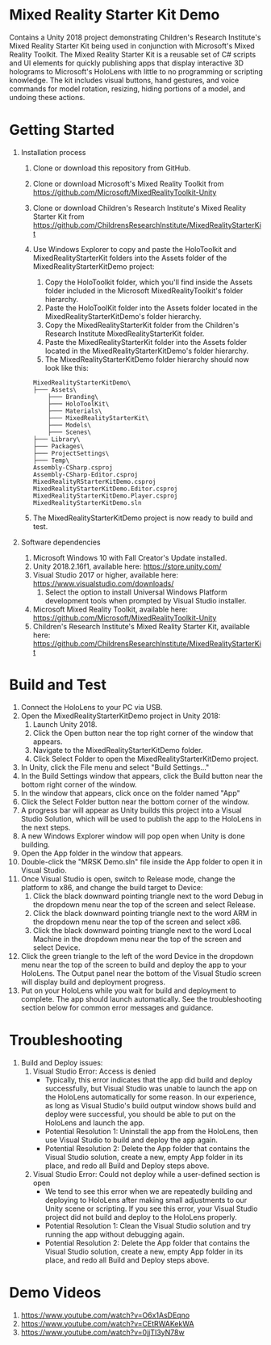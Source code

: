 # Mixed Reality Starter Kit Demo 
Contains a Unity 2018 project demonstrating  Children's Research Institute's Mixed Reality Starter Kit being used in conjunction with Microsoft's Mixed Reality Toolkit. The Mixed Reality Starter Kit is a reusable set of C# scripts and UI elements for quickly publishing apps that display interactive 3D holograms to Microsoft's HoloLens with little to no programming or scripting knowledge. The kit includes visual buttons, hand gestures, and voice commands for model rotation, resizing, hiding portions of a model, and undoing these actions. 

# Getting Started
1.	Installation process
	1. Clone or download this repository from GitHub.
	1. Clone or download Microsoft's Mixed Reality Toolkit from https://github.com/Microsoft/MixedRealityToolkit-Unity
	1. Clone or download Children's Research Institute's Mixed Reality Starter Kit from https://github.com/ChildrensResearchInstitute/MixedRealityStarterKit
    1. Use Windows Explorer to copy and paste the HoloToolkit and MixedRealityStarterKit folders into the Assets folder of the MixedRealityStarterKitDemo project:
        1. Copy the HoloToolkit folder, which you'll find inside the Assets folder included in the Microsoft MixedRealityToolkit's folder hierarchy.
        1. Paste the HoloToolKit folder into the Assets folder located in the MixedRealityStarterKitDemo's folder hierarchy.
        1. Copy the MixedRealityStarterKit folder from the Children's Research Institute MixedRealityStarterKit folder.
        1. Paste the MixedRealityStarterKit folder into the Assets folder located in the MixedRealityStarterKitDemo's folder hierarchy.
        1. The MixedRealityStarterKitDemo folder hierarchy should now look like this:

        ```
        MixedRealityStarterKitDemo\
        ├─── Assets\
            ├─── Branding\
            ├─── HoloToolKit\
            ├─── Materials\
            ├─── MixedRealityStarterKit\
            ├─── Models\
            ├─── Scenes\
        ├─── Library\
        ├─── Packages\
        ├─── ProjectSettings\
        ├─── Temp\
        Assembly-CSharp.csproj
        Assembly-CSharp-Editor.csproj
        MixedRealityRStarterKitDemo.csproj
        MixedRealityStarterKitDemo.Editor.csproj
        MixedRealityStarterKitDemo.Player.csproj
        MixedRealityStarterKitDemo.sln
        ```
    1. The MixedRealityStarterKitDemo project is now ready to build and test.

1.	Software dependencies
    1. Microsoft Windows 10 with Fall Creator's Update installed.
    1. Unity 2018.2.16f1, available here: https://store.unity.com/
    1. Visual Studio 2017 or higher, available here: https://www.visualstudio.com/downloads/
		1. Select the option to install Universal Windows Platform development tools when prompted by Visual Studio installer.
	1. Microsoft Mixed Reality Toolkit, available here: https://github.com/Microsoft/MixedRealityToolkit-Unity
	1. Children's Research Institute's Mixed Reality Starter Kit, available here: https://github.com/ChildrensResearchInstitute/MixedRealityStarterKit

# Build and Test

1. Connect the HoloLens to your PC via USB.
1. Open the MixedRealityStarterKitDemo project in Unity 2018:
    1. Launch Unity 2018.
    1. Click the Open button near the top right corner of the window that appears.
    1. Navigate to the MixedRealityStarterKitDemo folder.
    1.  Click Select Folder to open the MixedRealityStarterKitDemo project.
1. In Unity, click the File menu and select "Build Settings..."
1. In the Build Settings window that appears, click the Build button near the bottom right corner of the window.
1. In the window that appears, click once on the folder named "App"
1. Click the Select Folder button near the bottom corner of the window.
1. A progress bar will appear as Unity builds this project into a Visual Studio Solution, which will be used to publish the app to the HoloLens in the next steps.
1. A new Windows Explorer window will pop open when Unity is done building. 
1. Open the App folder in the window that appears.
1. Double-click the "MRSK Demo.sln" file inside the App folder to open it in Visual Studio.
1. Once Visual Studio is open, switch to Release mode, change the platform to x86, and change the build target to Device:
    1. Click the black downward pointing triangle next to the word Debug in the dropdown menu near the top of the screen and select Release.
    1. Click the black downward pointing triangle next to the word ARM in the dropdown menu near the top of the screen and select x86.
    1. Click the black downward pointing triangle next to the word Local Machine in the dropdown menu near the top of the screen and select Device.
1. Click the green triangle to the left of the word Device in the dropdown menu near the top of the screen to build and deploy the app to your HoloLens. The Output panel near the bottom of the Visual Studio screen will display build and deployment progress.
1. Put on your HoloLens while you wait for build and deployment to complete. The app should launch automatically. See the troubleshooting section below for common error messages and guidance.

# Troubleshooting
1. Build and Deploy issues:
    1. Visual Studio Error: Access is denied
        - Typically, this error indicates that the app did build and deploy successfully, but Visual Studio was unable to launch the app on the HoloLens automatically for some reason. In our experience, as long as Visual Studio's build output window shows build and deploy were successful, you should be able to put on the HoloLens and launch the app.
        - Potential Resolution 1: Uninstall the app from the HoloLens, then use Visual Studio to build and deploy the app again.
        - Potential Resolution 2: Delete the App folder that contains the Visual Studio solution, create a new, empty App folder in its place, and redo all Build and Deploy steps above.
    1. Visual Studio Error: Could not deploy while a user-defined section is open
        - We tend to see this error when we are repeatedly building and deploying to HoloLens after making small adjustments to our Unity scene or scripting. If you see this error, your Visual Studio project did not build and deploy to the HoloLens properly.
        - Potential Resolution 1: Clean the Visual Studio solution and try running the app without debugging again. 
        - Potential Resolution 2: Delete the App folder that contains the Visual Studio solution, create a new, empty App folder in its place, and redo all Build and Deploy steps above.

# Demo Videos

1. https://www.youtube.com/watch?v=O6x1AsDEqno
2. https://www.youtube.com/watch?v=CEtRWAKekWA
3. https://www.youtube.com/watch?v=0jjTI3yN78w
